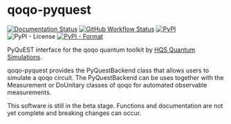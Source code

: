 # qoqo-pyquest

[![Documentation Status](https://readthedocs.org/projects/qoqo_pyquest/badge/?version=latest)](https://qoqo_pyquest.readthedocs.io/en/latest/?badge=latest)
[![GitHub Workflow Status](https://github.com/HQSquantumsimulations/qoqo_pyquest/workflows/ci_tests/badge.svg)](https://github.com/HQSquantumsimulations/qoqo_pyquest/actions)
[![PyPI](https://img.shields.io/pypi/v/qoqo_pyquest)](https://pypi.org/project/qoqo_pyquest/)
![PyPI - License](https://img.shields.io/pypi/l/qoqo_pyquest)
[![PyPI - Format](https://img.shields.io/pypi/format/qoqo_pyquest)](https://pypi.org/project/qoqo_pyquest/)

PyQuEST interface for the qoqo quantum toolkit by [HQS Quantum Simulations](https://quantumsimulations.de).

qoqo-pyquest provides the PyQuestBackend class that allows users to simulate a qoqo circuit.
The PyQuestBackend can be uses together with the Measurement or DoUnitary classes of qoqo for automated observable measurements.

This software is still in the beta stage. Functions and documentation are not yet complete and breaking changes can occur.

